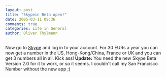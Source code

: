 ```yaml
---
layout: post
title: "Skypein Beta open!"
date: 2005-03-11 09:36
comments: true
categories: Life in General
author: Oliver Thylmann
---
```



Now go to [Skype](http://www.skype.com/) and log in to your account. For 30 EURs a year you can now get a number in the US, Hong-Kong/China, France or UK and you can get 3 numbers all in all. Kick ass! **Update:** You need the new Skype Beta Version 2.0 for it to work, or so it seems. I couldn't call my San Francisco Number without the new app ;) 


